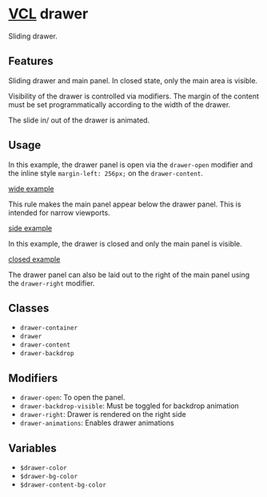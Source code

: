 # [VCL](https://vcl.github.io/) drawer

Sliding drawer.

## Features

Sliding drawer and main panel. In closed state, only the main area is visible.

Visibility of the drawer is controlled via modifiers. The margin of the content must be set programmatically
according to the width of the drawer.

The slide in/ out of the drawer is animated.

## Usage

In this example, the drawer panel is open via the `drawer-open` modifier
and the inline style `margin-left: 256px;` on the `drawer-content`.

[wide example](/demo/example-side.html)

This rule makes the main panel appear below the drawer panel.
This is intended for narrow viewports.

[side example](/demo/example-over.html)

In this example, the drawer is closed and only the main panel is visible.

[closed example](/demo/example-closed.html)

The drawer panel can also be laid out to the right of the main panel
using the `drawer-right` modifier.

## Classes

- `drawer-container`
- `drawer`
- `drawer-content`
- `drawer-backdrop`

## Modifiers

- `drawer-open`: To open the panel.
- `drawer-backdrop-visible`: Must be toggled for backdrop animation
- `drawer-right`: Drawer is rendered on the right side
- `drawer-animations`: Enables drawer animations

## Variables

- `$drawer-color`
- `$drawer-bg-color`
- `$drawer-content-bg-color`
